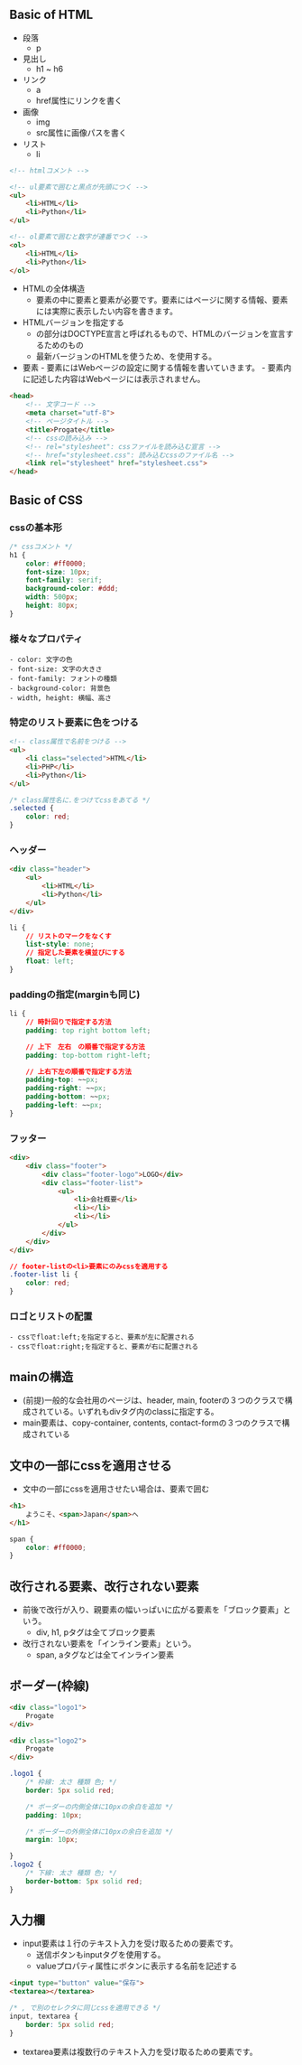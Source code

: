## Basic of HTML
- 段落
    - p
- 見出し
    - h1 ~ h6 
- リンク
    - a
    - href属性にリンクを書く
- 画像
    - img
    - src属性に画像パスを書く
- リスト
    - li
```html
<!-- htmlコメント -->

<!-- ul要素で囲むと黒点が先頭につく -->
<ul>
    <li>HTML</li>
    <li>Python</li>
</ul>

<!-- ol要素で囲むと数字が連番でつく -->
<ol>
    <li>HTML</li>
    <li>Python</li>
</ol>
```
- HTMLの全体構造
    - <html>要素の中に<head>要素と<body>要素が必要です。<head>要素にはページに関する情報、<body>要素には実際に表示したい内容を書きます。
- HTMLバージョンを指定する
    - <!doctype html>の部分はDOCTYPE宣言と呼ばれるもので、HTMLのバージョンを宣言するためのもの
    - 最新バージョンのHTMLを使うため、<!doctype html>を使用する。
- <head>要素
    - <head>要素にはWebページの設定に関する情報を書いていきます。
    - <head>要素内に記述した内容はWebページには表示されません。
```html
<head>
    <!-- 文字コード -->
    <meta charset="utf-8">
    <!-- ページタイトル -->
    <title>Progate</title>
    <!-- cssの読み込み -->
    <!-- rel="stylesheet": cssファイルを読み込む宣言 -->
    <!-- href="stylesheet.css": 読み込むcssのファイル名 -->
    <link rel="stylesheet" href="stylesheet.css">
</head>
```



## Basic of CSS
###  cssの基本形
```css
/* cssコメント */
h1 {
    color: #ff0000;   
    font-size: 10px;
    font-family: serif;
    background-color: #ddd;
    width: 500px;
    height: 80px;
}
```
### 様々なプロパティ
    - color: 文字の色
    - font-size: 文字の大きさ
    - font-family: フォントの種類
    - background-color: 背景色
    - width, height: 横幅、高さ

### 特定のリスト要素に色をつける
```html
<!-- class属性で名前をつける -->
<ul>
    <li class="selected">HTML</li>
    <li>PHP</li>
    <li>Python</li>
</ul>
```
```css
/* class属性名に.をつけてcssをあてる */
.selected {
    color: red;
}
```

### ヘッダー
```html
<div class="header">
    <ul>
        <li>HTML</li>
        <li>Python</li>
    </ul>
</div>
```
```css
li {
    // リストのマークをなくす
    list-style: none;
    // 指定した要素を横並びにする
    float: left;
}
```

### paddingの指定(marginも同じ)
```css
li {
    // 時計回りで指定する方法
    padding: top right bottom left;

    // 上下　左右　の順番で指定する方法
    padding: top-bottom right-left;

    // 上右下左の順番で指定する方法
    padding-top: ~~px;
    padding-right: ~~px;
    padding-bottom: ~~px;
    padding-left: ~~px;
}
```

### フッター
```html
<div>
    <div class="footer">
        <div class="footer-logo">LOGO</div>
        <div class="footer-list">
            <ul>
                <li>会社概要</li>
                <li></li>
                <li></li>
            </ul>
        </div>
    </div>
</div>
```

```css
// footer-listの<li>要素にのみcssを適用する
.footer-list li {
    color: red;
}
```

### ロゴとリストの配置
    - cssでfloat:left;を指定すると、要素が左に配置される
    - cssでfloat:right;を指定すると、要素が右に配置される


## mainの構造
- (前提)一般的な会社用のページは、header, main, footerの３つのクラスで構成されている。いずれもdivタグ内のclassに指定する。
- main要素は、copy-container, contents, contact-formの３つのクラスで構成されている

## 文中の一部にcssを適用させる
- 文中の一部にcssを適用させたい場合は、<span>要素で囲む
```html
<h1>
    ようこそ、<span>Japan</span>へ
</h1>
```
```css
span {
    color: #ff0000;
}
```

## 改行される要素、改行されない要素
- 前後で改行が入り、親要素の幅いっぱいに広がる要素を「ブロック要素」という。
    - div, h1, pタグは全てブロック要素
- 改行されない要素を「インライン要素」という。
    - span, aタグなどは全てインライン要素

## ボーダー(枠線)
```html
<div class="logo1">
    Progate
</div>

<div class="logo2">
    Progate
</div>
```
```css
.logo1 {
    /* 枠線: 太さ 種類 色; */
    border: 5px solid red;

    /* ボーダーの内側全体に10pxの余白を追加 */
    padding: 10px;

    /* ボーダーの外側全体に10pxの余白を追加 */
    margin: 10px;

}
.logo2 {
    /* 下線: 太さ 種類 色; */
    border-bottom: 5px solid red;
}
```

## 入力欄
- input要素は１行のテキスト入力を受け取るための要素です。
    - 送信ボタンもinputタグを使用する。
    - valueプロパティ属性にボタンに表示する名前を記述する
```html
<input type="button" value="保存">
<textarea></textarea>
```
```css
/* , で別のセレクタに同じcssを適用できる */
input, textarea {
    border: 5px solid red;
}
```
- textarea要素は複数行のテキスト入力を受け取るための要素です。



































